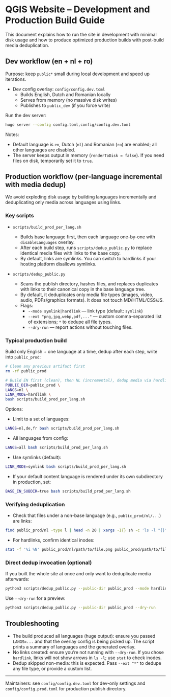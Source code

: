 # QGIS Website – Development and Production Build Guide

This document explains how to run the site in development with minimal disk usage and how to produce optimized production builds with post-build media deduplication.

## Dev workflow (en + nl + ro)

Purpose: keep `public*` small during local development and speed up iterations.

- Dev config overlay: `config/config.dev.toml`
  - Builds English, Dutch and Romanian locally
  - Serves from memory (no massive disk writes)
  - Publishes to `public_dev` (if you force write)

Run the dev server:

```bash
hugo server --config config.toml,config/config.dev.toml
```

Notes:
- Default language is `en`, Dutch (`nl`) and Romanian (`ro`) are enabled; all other languages are disabled.
- The server keeps output in memory (`renderToDisk = false`). If you need files on disk, temporarily set it to `true`.

## Production workflow (per-language incremental with media dedup)

We avoid exploding disk usage by building languages incrementally and deduplicating only media across languages using links.

### Key scripts

- `scripts/build_prod_per_lang.sh`
  - Builds base language first, then each language one-by-one with `disableLanguages` overlay.
  - After each build step, runs `scripts/dedup_public.py` to replace identical media files with links to the base copy.
  - By default, links are symlinks. You can switch to hardlinks if your hosting platform disallows symlinks.

- `scripts/dedup_public.py`
  - Scans the publish directory, hashes files, and replaces duplicates with links to their canonical copy in the base language tree.
  - By default, it deduplicates only media file types (images, video, audio, PDFs/graphics formats). It does not touch MD/HTML/CSS/JS.
  - Flags:
    - `--mode symlink|hardlink` — link type (default: `symlink`)
    - `--ext "png,jpg,webp,pdf,..."` — custom comma-separated list of extensions; `*` to dedupe all file types.
    - `--dry-run` — report actions without touching files.

### Typical production build

Build only English + one language at a time, dedup after each step, write into `public_prod`:

```bash
# Clean any previous artifact first
rm -rf public_prod

# Build EN first (clean), then NL (incremental), dedup media via hardlinks
PUBLIC_DIR=public_prod \
LANGS=nl \
LINK_MODE=hardlink \
bash scripts/build_prod_per_lang.sh
```

Options:
- Limit to a set of languages:
```bash
LANGS=nl,de,fr bash scripts/build_prod_per_lang.sh
```
- All languages from config:
```bash
LANGS=all bash scripts/build_prod_per_lang.sh
```
- Use symlinks (default):
```bash
LINK_MODE=symlink bash scripts/build_prod_per_lang.sh
```
- If your default content language is rendered under its own subdirectory in production, set:
```bash
BASE_IN_SUBDIR=true bash scripts/build_prod_per_lang.sh
```

### Verifying deduplication

- Check that files under a non-base language (e.g., `public_prod/nl/...`) are links:
```bash
find public_prod/nl -type l | head -n 20 | xargs -I{} sh -c 'ls -l "{}"; readlink "{}"'
```
- For hardlinks, confirm identical inodes:
```bash
stat -f '%i %N' public_prod/nl/path/to/file.png public_prod/path/to/file.png
```

### Direct dedup invocation (optional)

If you built the whole site at once and only want to deduplicate media afterwards:

```bash
python3 scripts/dedup_public.py --public-dir public_prod --mode hardlink
```

Use `--dry-run` for a preview:
```bash
python3 scripts/dedup_public.py --public-dir public_prod --dry-run
```


## Troubleshooting

- The build produced all languages (huge output): ensure you passed `LANGS=...` and that the overlay config is being picked up. The script prints a summary of languages and the generated overlay.
- No links created: ensure you’re not running with `--dry-run`. If you chose `hardlink`, links will not show arrows in `ls -l`; use `stat` to check inodes.
- Dedup skipped non-media: this is expected. Pass `--ext "*"` to dedupe any file type, or provide a custom list.

---
Maintainers: see `config/config.dev.toml` for dev-only settings and `config/config.prod.toml` for production publish directory.
